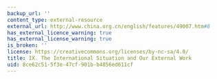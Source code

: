 ```yaml
---
backup_url: ''
content_type: external-resource
external_url: http://www.china.org.cn/english/features/49007.htm#8
has_external_licence_warning: true
has_external_license_warning: true
is_broken: ''
license: https://creativecommons.org/licenses/by-nc-sa/4.0/
title: IX. The International Situation and Our External Work
uid: 8ce62c51-5f3e-47cf-901b-b4856ed611cf
---
```

